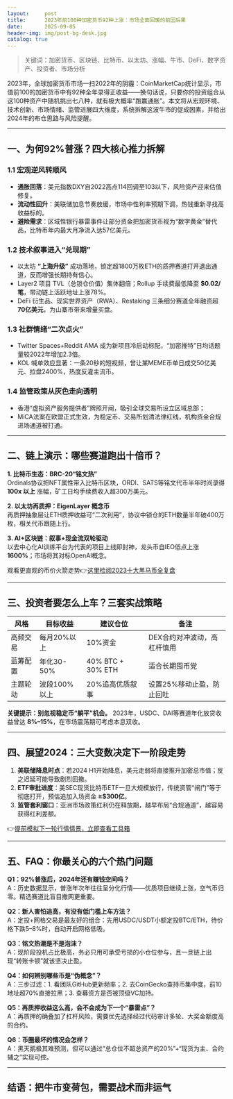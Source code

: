 ```yaml
---
layout:     post
title:      2023年前100种加密货币92种上涨：市场全面回暖的前因后果
date:       2025-09-05
header-img: img/post-bg-desk.jpg
catalog: true
---
```


> 关键词：加密货币、区块链、比特币、以太坊、涨幅、牛市、DeFi、数字资产、投资者、市场分析

2023年，全球加密货币市场一扫2022年的阴霾：CoinMarketCap统计显示，市值前100的加密货币中有92种全年录得正收益——换句话说，只要你的投资组合从这100种资产中随机挑出七八种，就有极大概率“跑赢通胀”。本文将从宏观环境、技术创新、市场情绪、监管进展四大维度，系统拆解这波牛市的促成因素，并给出2024年的布仓思路与风险提醒。

---

## 一、为何92%普涨？四大核心推力拆解

### 1.1 宏观逆风转顺风
- **通胀回落**：美元指数DXY自2022高点114回调至103以下，风险资产迎来估值修复。
- **流动性回升**：美联储加息节奏放缓，市场中性利率预期下调，热钱重新寻找高收益标的。
- **避险需求**：区域性银行暴雷事件让部分资金把加密货币视为“数字黄金”替代品，比特币年内最大月净流入达57亿美元。

### 1.2 技术叙事进入“兑现期”
- 以太坊 **“上海升级”** 成功落地，锁定超1800万枚ETH的质押赛道打开退出通道，反而增强长期持有信心。
- Layer2 项目 TVL（总锁仓价值）集体翻倍；Rollup 手续费最低降至 **$0.02/笔**，带动链上活跃地址上涨78%。
- DeFi 衍生品、现实世界资产（RWA）、Restaking 三条细分赛道全年融资超 **70亿美元**，为山寨币带来增量买盘。

### 1.3 社群情绪“二次点火”
- Twitter Spaces+Reddit AMA 成为新项目冷启动标配，“加密推特”日均话题量较2022年增加2.3倍。
- KOL 喊单效应显著：一条20秒的短视频，曾让某MEME币单日成交50亿美元、拉盘2400%，热度反灌主流币。

### 1.4 监管政策从灰色走向透明
- 香港“虚拟资产服务提供者”牌照开闸，吸引全球交易所设立区域总部；
- MiCA法案在欧盟正式生效，为稳定币、交易所划清法律红线，机构资金合规进场通道被打通。

---

## 二、链上演示：哪些赛道跑出十倍币？

**1. 比特币生态：BRC-20“铭文热”**  
Ordinals协议把NFT属性带入比特币区块，ORDI、SATS等铭文代币半年时间录得 **100x 以上** 涨幅，矿工日均手续费收入超300万美元。

**2. 以太坊再质押：EigenLayer 概念币**  
再质押抽象层让ETH质押收益可“二次利用”，协议中锁仓的ETH数量半年破400万枚，相关代币跟随上行。

**3. AI+区块链：叙事+现金流双轮驱动**  
以去中心化AI训练平台为代表的项目上线即封神，龙头币自IEO低点上涨 **1600%**；市场将其对标OpenAI概念。

观看更直观的币价火箭走势👉[这里检阅2023十大黑马币全复盘](https://okxdog.com/)

---

## 三、投资者要怎么上车？三套实战策略

| 风格        | 目标收益      | 建议仓位            | 备注                           |
|-------------|---------------|---------------------|--------------------------------|
| 高频交易    | 每月20%以上   | 10%资金               | DEX合约对冲波动，高杠杆慎用    |
| 蓝筹配置    | 年化30-50%    | 40% BTC + 30% ETH   | 适合长期囤币党                 |
| 主题轮动    | 波段100%以上  | 20%追高优质叙事       | 设置25%移动止盈，防止回吐      |

**关键提示：别忽视稳定币“躺平”机会。** 2023年，USDC、DAI等赛道年化放贷收益曾达 **8%–15%**，在市场震荡期可考虑本息双收。

---

## 四、展望2024：三大变数决定下一阶段走势

1. **美联储降息时点**：若2024 H1开始降息，美元走弱将直接推升加密总市值；反之迟延可能导致剧烈回撤。
2. **ETF审批进度**：美SEC现货比特币ETF一旦大规模放行，传统资管“闸门”等于彻底打开，预估追加入场资金 **≥$300亿**。
3. **监管套利窗口**：亚洲市场政策红利仍在释放期，越早布局“合规通道”，越容易获得红利差额。

👉[提前模拟下一轮行情情景，立即查看工具箱](https://okxdog.com/)

---

## 五、FAQ：你最关心的六个热门问题

**Q1：92%普涨后，2024年还有赚钱空间吗？**  
A：历史数据显示，普涨年次年往往呈分化行情——优质项目继续上涨，空气币归零。精选赛道比盲目撒网更重要。

**Q2：新人害怕追高，有没有低门槛上车方法？**  
A：定投+网格交易是最友好的组合：先用USDC/USDT小额定投BTC/ETH，待价格下跌5–8%时，自动开启网格低吸。

**Q3：铭文热潮是不是泡沫？**  
A：现阶段投机占比极高，务必只用可承受亏损的小仓位参与，且一旦链上出现“转账卡顿”就该坚决止盈。

**Q4：如何辨别哪些币是“伪概念”？**  
A：三步过滤：1. 看团队GitHub更新频率；2. 去CoinGecko查持币集中度，前10地址超70%直接拉黑；3. 查募资方是否被顶级VC加持。

**Q5：再质押收益这么高，会不会成为下一个“暴雷点”？**  
A：再质押的确叠加了杠杆风险，需要优先选择经过代码审计多轮、大奖金额度高的合约。

**Q6：币圈最坏的情况会怎样？**  
A：黑天鹅极其难预测，但可以通过“总仓位不超总资产的20%”+“现货为主、合约辅之”实现可控。

---

## 结语：把牛市变荷包，需要战术而非运气